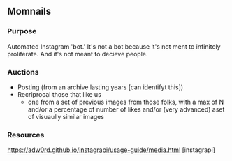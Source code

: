 ## Momnails

### Purpose

Automated Instagram 'bot.' It's not a bot because it's not ment to infinitely proliferate. And it's not meant to decieve people. 

### Auctions

- Posting (from an archive lasting years [can identifyt this])
- Recriprocal those that like us
	- one from a set of previous images from those folks, with a max of N and/or a percentage of number of likes and/or (very advanced) aset of visuaully similar images

### Resources

https://adw0rd.github.io/instagrapi/usage-guide/media.html [instagrapi]